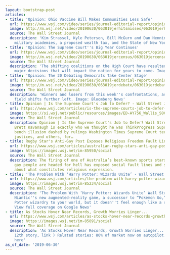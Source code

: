```yaml
---
layout: bootstrap-post
articles:
- title: 'Opinion: Ohio Vaccine Bill Makes Communities Less Safe'
  url: https://www.wsj.com/video/series/journal-editorial-report/opinion-ohio-vaccine-bill-makes-communities-less-safe/0C1FCDFC-B3C8-45A6-8C59-430C3C4D6EC6
  image: http://m.wsj.net/video/20190630/063019jerhitsmisses/063019jerhitsmisses_1280x720.jpg
  source: The Wall Street Journal
  description: 'Kim Strassel, Kyle Peterson, Bill McGurn and Dan Henninger talk vaccines,
    military academies, a proposed wealth tax, and the State of New York. Image: AP'
- title: 'Opinion: The Supreme Court''s Big Year Continues'
  url: https://www.wsj.com/video/series/journal-editorial-report/opinion-the-supreme-court-big-year-continues/1164FCC3-EF23-4EDC-865B-E0F4066C62A4
  image: http://m.wsj.net/video/20190630/063019jercensus/063019jercensus_1280x720.jpg
  source: The Wall Street Journal
  description: 'The shifting coalitions on the High Court have resulted in several
    major decisions that will impact the nation for years to come. Image: AP'
- title: 'Opinion: The 20 Debating Democrats Take Center Stage'
  url: https://www.wsj.com/video/series/journal-editorial-report/opinion-the-20-debating-democrats-take-center-stage/F1BF9209-31FC-4AC6-85DC-0C0123051AAF
  image: http://m.wsj.net/video/20190630/063019jerdebate/063019jerdebate_1280x720.jpg
  source: The Wall Street Journal
  description: 'Winners and losers from this week''s confrontations, as the Democratic
    field shifts further left. Image: Bloomberg News'
- title: Opinion | Is the Supreme Court's Job to Defer? - Wall Street Journal
  url: https://www.wsj.com/articles/is-the-supreme-courts-job-to-defer-11561924811
  image: https://si.wsj.net/public/resources/images/ED-AY756_Wallis_SOC_20190628143453.jpg
  source: The Wall Street Journal
  description: Opinion | Is the Supreme Court's Job to Defer? Wall Street Journal
    Brett Kavanaugh is exactly who we thought he was ThinkProgress Supreme Court biased
    bench illusion dashed by rulings Washington Times Supreme Court term found Trump's
    justices, and others, for…
- title: Rugby Star's Anti-Gay Post Exposes Religious Freedom Fault Lines...
  url: https://www.wsj.com/articles/australian-rugby-stars-anti-gay-post-exposes-fault-lines-over-religious-freedom-11561894209
  image: https://images.wsj.net/im-85950/social
  source: The Wall Street Journal
  description: The firing of one of Australia’s best-known sports stars for saying
    gay people are headed for hell has exposed social fault lines and sparked debate
    about what constitutes religious expression.
- title: 'The Problem With ‘Harry Potter: Wizards Unite’ - Wall Street Journal'
  url: https://www.wsj.com/articles/the-problem-with-harry-potter-wizards-unite-11561899600
  image: https://images.wsj.net/im-85234/social
  source: The Wall Street Journal
  description: 'The Problem With ‘Harry Potter: Wizards Unite’ Wall Street Journal
    Niantic''s new augmented-reality game, a successor to “Pokémon Go,” brings Harry
    Potter wizardry to your world, but it doesn''t feel enough like a real Potter...
    View full coverage on Google News'
- title: As Stocks Hover Near Records, Growth Worries Linger...
  url: https://www.wsj.com/articles/as-stocks-hover-near-records-growth-worries-linger-11561887000
  image: https://images.wsj.net/im-85891/social
  source: The Wall Street Journal
  description: 'As Stocks Hover Near Records, Growth Worries Linger... (Second column,
    12th story, link ) Related stories: 80% of market now on autopilot... Advertise
    here'
as_of_date: '2019-06-30'
---
```


